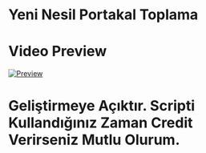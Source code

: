 # Yeni Nesil Portakal Toplama

# Video Preview

[![Preview](https://img.youtube.com/vi/UURSf_abC1c/0.jpg)](https://www.youtube.com/watch?v=UURSf_abC1c)

# Geliştirmeye Açıktır. Scripti Kullandığınız Zaman Credit Verirseniz Mutlu Olurum.
